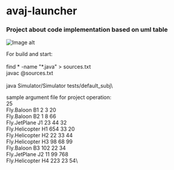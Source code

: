 # avaj-launcher

### Project about code implementation based on uml table

![Image alt](https://github.com/CaptainKryga/school21-avaj_launcher/blob/main/git/avaj_uml.png)

For build and start:\
\
find * -name "*.java" > sources.txt\
javac @sources.txt\
\
java Simulator/Simulator tests/default_subj\

sample argument file for project operation:\
25\
Fly.Baloon B1 2 3 20\
Fly.Baloon B2 1 8 66\
Fly.JetPlane J1 23 44 32\
Fly.Helicopter H1 654 33 20\
Fly.Helicopter H2 22 33 44\
Fly.Helicopter H3 98 68 99\
Fly.Baloon B3 102 22 34\
Fly.JetPlane J2 11 99 768\
Fly.Helicopter H4 223 23 54\
